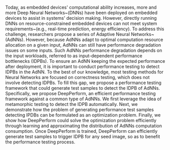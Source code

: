Today, as embedded devices' computational ability increases, more and more Deep Neural Networks~(DNNs) have been deployed on embedded devices to assist in systems' decision making.
However, directly running DNNs on resource-constrained embedded devices can not meet system requirements~(e.g., real-time prediction, energy efficiency).
To address this challenge, researchers propose a series of Adaptive Neural Networks~(AdNNs). However, because AdNNs adapt to optimal computation resource allocation on a given input, AdNNs can still have performance degradation issues on some inputs.
Such AdNNs performance degradation depends on the input workloads, referred to as input-dependent performance bottlenecks (IDPBs). To ensure an AdNN keeping the expected performance after deployment, it is important to conduct performance testing to detect  IDPBs in the AdNN. To the best of our knowledge, most testing methods for Neural Networks are focused on correctness testing, which does not involve detecting IDPBs.
To fill this gap, we propose a performance testing framework that could generate test samples to detect the IDPB of AdNNs.
Specifically, we propose DeepPerform,  an efficient performance testing framework against a common type of AdNNs.
We first leverage the idea of metamorphic testing to detect the IDPB automatically.
Next, we demonstrate how the problem of generating performance test samples detecting IPDBs can be formulated as an optimization problem.
Finally, we show how DeepPerform could solve the optimization problem efficiently through learning and approximating the distribution of AdNNs computation consumption.
Once DeepPerform is trained, DeepPerform can efficiently generate test samples to trigger IDPB for any seed image, so as to benefit the performance testing process.
